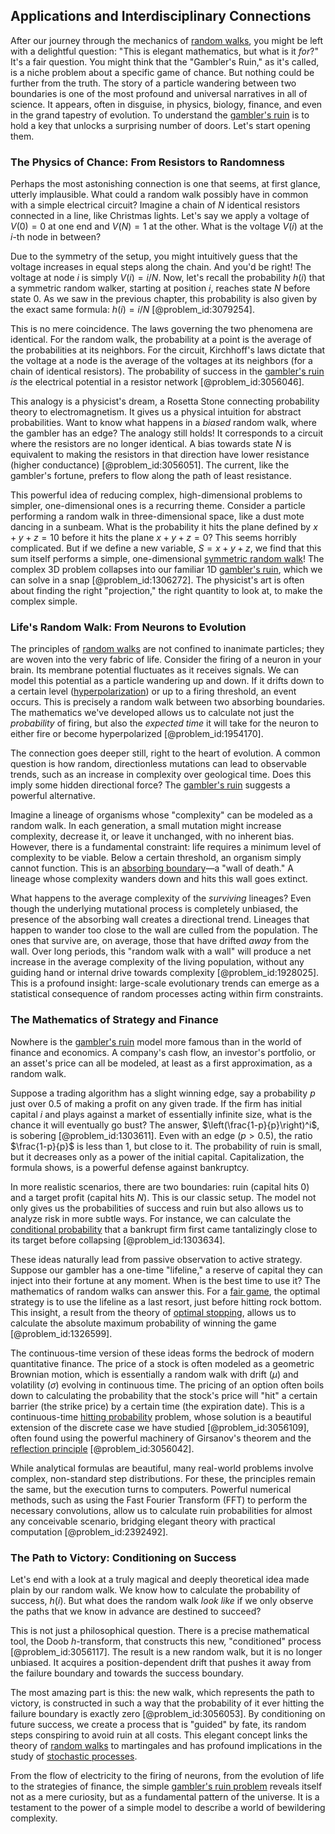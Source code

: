 ## Applications and Interdisciplinary Connections

After our journey through the mechanics of [random walks](@article_id:159141), you might be left with a delightful question: "This is elegant mathematics, but what is it *for*?" It's a fair question. You might think that the "Gambler's Ruin," as it's called, is a niche problem about a specific game of chance. But nothing could be further from the truth. The story of a particle wandering between two boundaries is one of the most profound and universal narratives in all of science. It appears, often in disguise, in physics, biology, finance, and even in the grand tapestry of evolution. To understand the [gambler's ruin](@article_id:261805) is to hold a key that unlocks a surprising number of doors. Let's start opening them.

### The Physics of Chance: From Resistors to Randomness

Perhaps the most astonishing connection is one that seems, at first glance, utterly implausible. What could a random walk possibly have in common with a simple electrical circuit? Imagine a chain of $N$ identical resistors connected in a line, like Christmas lights. Let's say we apply a voltage of $V(0) = 0$ at one end and $V(N) = 1$ at the other. What is the voltage $V(i)$ at the $i$-th node in between?

Due to the symmetry of the setup, you might intuitively guess that the voltage increases in equal steps along the chain. And you'd be right! The voltage at node $i$ is simply $V(i) = i/N$. Now, let's recall the probability $h(i)$ that a symmetric random walker, starting at position $i$, reaches state $N$ before state $0$. As we saw in the previous chapter, this probability is also given by the exact same formula: $h(i) = i/N$ [@problem_id:3079254].

This is no mere coincidence. The laws governing the two phenomena are identical. For the random walk, the probability at a point is the average of the probabilities at its neighbors. For the circuit, Kirchhoff's laws dictate that the voltage at a node is the average of the voltages at its neighbors (for a chain of identical resistors). The probability of success in the [gambler's ruin](@article_id:261805) *is* the electrical potential in a resistor network [@problem_id:3056046].

This analogy is a physicist's dream, a Rosetta Stone connecting probability theory to electromagnetism. It gives us a physical intuition for abstract probabilities. Want to know what happens in a *biased* random walk, where the gambler has an edge? The analogy still holds! It corresponds to a circuit where the resistors are no longer identical. A bias towards state $N$ is equivalent to making the resistors in that direction have lower resistance (higher conductance) [@problem_id:3056051]. The current, like the gambler's fortune, prefers to flow along the path of least resistance.

This powerful idea of reducing complex, high-dimensional problems to simpler, one-dimensional ones is a recurring theme. Consider a particle performing a random walk in three-dimensional space, like a dust mote dancing in a sunbeam. What is the probability it hits the plane defined by $x+y+z=10$ before it hits the plane $x+y+z=0$? This seems horribly complicated. But if we define a new variable, $S = x+y+z$, we find that this sum itself performs a simple, one-dimensional [symmetric random walk](@article_id:273064)! The complex 3D problem collapses into our familiar 1D [gambler's ruin](@article_id:261805), which we can solve in a snap [@problem_id:1306272]. The physicist's art is often about finding the right "projection," the right quantity to look at, to make the complex simple.

### Life's Random Walk: From Neurons to Evolution

The principles of [random walks](@article_id:159141) are not confined to inanimate particles; they are woven into the very fabric of life. Consider the firing of a neuron in your brain. Its membrane potential fluctuates as it receives signals. We can model this potential as a particle wandering up and down. If it drifts down to a certain level ([hyperpolarization](@article_id:171109)) or up to a firing threshold, an event occurs. This is precisely a random walk between two absorbing boundaries. The mathematics we've developed allows us to calculate not just the *probability* of firing, but also the *expected time* it will take for the neuron to either fire or become hyperpolarized [@problem_id:1954170].

The connection goes deeper still, right to the heart of evolution. A common question is how random, directionless mutations can lead to observable trends, such as an increase in complexity over geological time. Does this imply some hidden directional force? The [gambler's ruin](@article_id:261805) suggests a powerful alternative.

Imagine a lineage of organisms whose "complexity" can be modeled as a random walk. In each generation, a small mutation might increase complexity, decrease it, or leave it unchanged, with no inherent bias. However, there is a fundamental constraint: life requires a minimum level of complexity to be viable. Below a certain threshold, an organism simply cannot function. This is an [absorbing boundary](@article_id:200995)—a "wall of death." A lineage whose complexity wanders down and hits this wall goes extinct.

What happens to the average complexity of the *surviving* lineages? Even though the underlying mutational process is completely unbiased, the presence of the absorbing wall creates a directional trend. Lineages that happen to wander too close to the wall are culled from the population. The ones that survive are, on average, those that have drifted *away* from the wall. Over long periods, this "random walk with a wall" will produce a net increase in the average complexity of the living population, without any guiding hand or internal drive towards complexity [@problem_id:1928025]. This is a profound insight: large-scale evolutionary trends can emerge as a statistical consequence of random processes acting within firm constraints.

### The Mathematics of Strategy and Finance

Nowhere is the [gambler's ruin](@article_id:261805) model more famous than in the world of finance and economics. A company's cash flow, an investor's portfolio, or an asset's price can all be modeled, at least as a first approximation, as a random walk.

Suppose a trading algorithm has a slight winning edge, say a probability $p$ just over $0.5$ of making a profit on any given trade. If the firm has initial capital $i$ and plays against a market of essentially infinite size, what is the chance it will eventually go bust? The answer, $\left(\frac{1-p}{p}\right)^i$, is sobering [@problem_id:1303611]. Even with an edge ($p > 0.5$), the ratio $\frac{1-p}{p}$ is less than 1, but close to it. The probability of ruin is small, but it decreases only as a power of the initial capital. Capitalization, the formula shows, is a powerful defense against bankruptcy.

In more realistic scenarios, there are two boundaries: ruin (capital hits $0$) and a target profit (capital hits $N$). This is our classic setup. The model not only gives us the probabilities of success and ruin but also allows us to analyze risk in more subtle ways. For instance, we can calculate the [conditional probability](@article_id:150519) that a bankrupt firm first came tantalizingly close to its target before collapsing [@problem_id:1303634].

These ideas naturally lead from passive observation to active strategy. Suppose our gambler has a one-time "lifeline," a reserve of capital they can inject into their fortune at any moment. When is the best time to use it? The mathematics of random walks can answer this. For a [fair game](@article_id:260633), the optimal strategy is to use the lifeline as a last resort, just before hitting rock bottom. This insight, a result from the theory of [optimal stopping](@article_id:143624), allows us to calculate the absolute maximum probability of winning the game [@problem_id:1326599].

The continuous-time version of these ideas forms the bedrock of modern quantitative finance. The price of a stock is often modeled as a geometric Brownian motion, which is essentially a random walk with drift ($\mu$) and volatility ($\sigma$) evolving in continuous time. The pricing of an option often boils down to calculating the probability that the stock's price will "hit" a certain barrier (the strike price) by a certain time (the expiration date). This is a continuous-time [hitting probability](@article_id:266371) problem, whose solution is a beautiful extension of the discrete case we have studied [@problem_id:3056109], often found using the powerful machinery of Girsanov's theorem and the [reflection principle](@article_id:148010) [@problem_id:3056042].

While analytical formulas are beautiful, many real-world problems involve complex, non-standard step distributions. For these, the principles remain the same, but the execution turns to computers. Powerful numerical methods, such as using the Fast Fourier Transform (FFT) to perform the necessary convolutions, allow us to calculate ruin probabilities for almost any conceivable scenario, bridging elegant theory with practical computation [@problem_id:2392492].

### The Path to Victory: Conditioning on Success

Let's end with a look at a truly magical and deeply theoretical idea made plain by our random walk. We know how to calculate the probability of success, $h(i)$. But what does the random walk *look like* if we only observe the paths that we know in advance are destined to succeed?

This is not just a philosophical question. There is a precise mathematical tool, the Doob $h$-transform, that constructs this new, "conditioned" process [@problem_id:3056117]. The result is a new random walk, but it is no longer unbiased. It acquires a position-dependent drift that pushes it away from the failure boundary and towards the success boundary.

The most amazing part is this: the new walk, which represents the path to victory, is constructed in such a way that the probability of it ever hitting the failure boundary is exactly zero [@problem_id:3056053]. By conditioning on future success, we create a process that is "guided" by fate, its random steps conspiring to avoid ruin at all costs. This elegant concept links the theory of [random walks](@article_id:159141) to martingales and has profound implications in the study of [stochastic processes](@article_id:141072).

From the flow of electricity to the firing of neurons, from the evolution of life to the strategies of finance, the simple [gambler's ruin problem](@article_id:260494) reveals itself not as a mere curiosity, but as a fundamental pattern of the universe. It is a testament to the power of a simple model to describe a world of bewildering complexity.